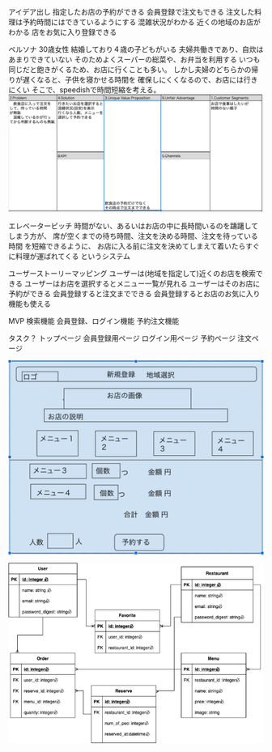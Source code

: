   アイデア出し
指定したお店の予約ができる
会員登録で注文もできる
注文した料理は予約時間にはできているようにする
混雑状況がわかる
近くの地域のお店がわかる
店をお気に入り登録できる


  ペルソナ
30歳女性
結婚しており４歳の子どもがいる
夫婦共働きであり、自炊はあまりできていない
そのためよくスーパーの総菜や、お弁当を利用する
いつも同じだと飽きがくるため、お店に行くことも多い。
しかし夫婦のどちらかの帰りが遅くなると、子供を寝かせる時間を
確保しにくくなるので、お店には行きにくい
そこで、speedishで時間短縮を考える。
![画像の説明](設計画像/リーンキャンバス.png)

  エレベーターピッチ
時間がない、あるいはお店の中に長時間いるのを躊躇してしまう方が、
席が空くまでの待ち時間、注文を決める時間、注文を待っている時間
を短縮できるように、
お店に入る前に注文を決めてしまえて着いたらすぐに料理が運ばれてくる
というシステム


  ユーザーストーリーマッピング
ユーザーは(地域を指定して)近くのお店を検索できる
ユーザーはお店を選択するとメニュー一覧が見れる
ユーザーはそのお店に予約ができる
会員登録すると注文までできる
会員登録するとお店のお気に入り機能も使える


  MVP
検索機能
会員登録、ログイン機能
予約注文機能

  タスク？
トップページ
会員登録用ページ
ログイン用ページ
予約ページ
注文ページ

![画像の説明](設計画像/ワイヤーフレーム.png)

![画像の説明](設計画像/speedish_erd.png)
